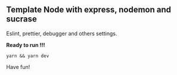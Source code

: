 
## Template Node with  express, nodemon and sucrase
Eslint, prettier, debugger and others settings. 

**Ready to run !!!**

    yarn && yarn dev

Have fun!
